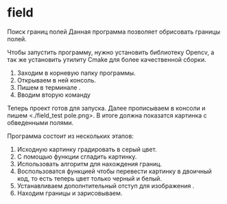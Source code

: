 # field
Поиск границ полей
Данная программа позволяет обрисовать границы полей.

Чтобы запустить программу, нужно установить библиотеку Opencv, а так же установить утилиту Cmake для более качественной сборки.
1) Заходим в корневую папку программы.
2) Открываем в ней консоль.
3) Пишем в терминале <Cmake CMakeLists.txt>.
4) Вводим вторую команду <make>

Теперь проект готов для запуска.
Далее прописываем в консоли и пишем <./field_test pole.png>.
В итоге должна показатся картинка с обведенными полями.

Программа состоит из нескольких этапов:
1) Исходную картинку градировать в серый цвет.
2) С помощью функции <BLUR> сгладить картинку.
3) Использовать алгоритм <Canny> для нахождения границ.
4) Воспользоватся функцией <Threshold> чтобы перевести картинку в двоичный код, то есть теперь цвет только черный и белый.
5) Устанавливаем дополнтительный отступ для изображения <copyMakeBorder>.
6) Находим границы и зарисовываем.
